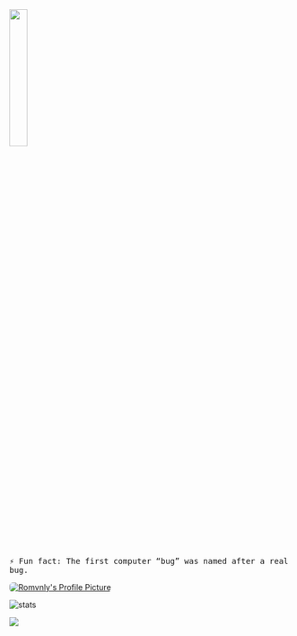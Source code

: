 <!-- <p align="center"> -->
  <img src="https://media.tenor.com/images/1ec04126fe0b3c3eb407e03b72b3d552/tenor.gif" width="25%">
  <samp>
    <br>
    ⚡ Fun fact: The first computer “bug” was named after a real bug.
    
  </samp>
  <a href="https://discordapp.com/users/174420965332221953/"><p><img style="border-radius: 6px !important;" align="center" src="https://discord.c99.nl/widget/theme-1/174420965332221953.png" alt="Romvnly's Profile Picture" /></p></a>
<!-- </p> -->

<!-- <p align="center"> -->
  <img src="https://github-readme-stats.vercel.app/api?username=Conrad-Thomas&theme=dark&show_icons=true&count_private=true" alt="stats" />  
  
  ![](https://komarev.com/ghpvc/?username=Conrad-Thomas&color=red)
<!-- </p>
 -->

